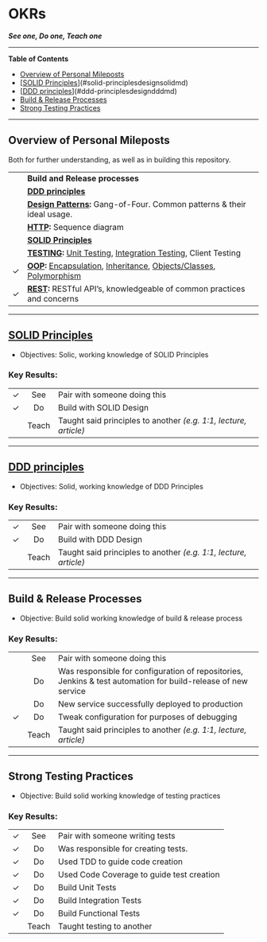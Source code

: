 # OKRs

_**See one, Do one, Teach one**_

---

**Table of Contents**

<!--lint disable list-item-indent list-item-spacing no-missing-blank-lines no-tabs-->

<!-- TOC depthFrom:2 depthTo:2 withLinks:1 updateOnSave:1 orderedList:0 -->

- [Overview of Personal Mileposts](#overview-of-personal-mileposts)
- [[SOLID Principles](../design/solid.md)](#solid-principlesdesignsolidmd)
- [[DDD principles](../design/ddd.md)](#ddd-principlesdesigndddmd)
- [Build & Release Processes](#build-release-processes)
- [Strong Testing Practices](#strong-testing-practices)

<!-- /TOC -->

<!--lint enable list-item-indent list-item-spacing no-missing-blank-lines no-tabs-->

---

## Overview of Personal Mileposts

Both for further understanding, as well as in building this repository.

<!--lint disable list-item-indent table-cell-padding-->

|   |                                                                                                                                                                                                                              |
|:-:|------------------------------------------------------------------------------------------------------------------------------------------------------------------------------------------------------------------------------|
|   | **Build and Release processes**                                                                                                                                                                                              |
|   | **[DDD principles](../design/ddd.md)**                                                                                                                                                                                       |
|   | **[Design Patterns](../design/design_patterns.md):** Gang-of-Four. Common patterns & their ideal usage.                                                                                                                      |
|   | **[HTTP](../internet/http.md):** Sequence diagram                                                                                                                                                                            |
|   | **[SOLID Principles](../design/solid.md)**                                                                                                                                                                                   |
|   | **[TESTING](../testing/README.md):** [Unit Testing](../testing/README.md#unit-testing), [Integration Testing](../testing/README.md#integration-testing), Client Testing                                                      |
| ✓ | **[OOP](../design/oop.md):** [Encapsulation](../design/oop.md#encapsulation), [Inheritance](../design/oop.md#inheritance), [Objects/Classes](../design/oop.md#objectsclasses), [Polymorphism](../design/oop.md#polymorphism) |
| ✓ | **[REST](../design/rest.md):** RESTful API’s, knowledgeable of common practices and concerns                                                                                                                                 |

<!--lint enable list-item-indent table-cell-padding-->

---

## [SOLID Principles](../design/solid.md)

-   Objectives: Solic, working knowledge of SOLID Principles

### Key Results:

<!--lint disable list-item-indent table-cell-padding-->

|   |       |                                                                  |
|:--|:-----:|------------------------------------------------------------------|
| ✓ |  See  | Pair with someone doing this                                     |
| ✓ |  Do   | Build with SOLID Design                                          |
|   | Teach | Taught said principles to another _(e.g. 1:1, lecture, article)_ |

<!--lint enable list-item-indent table-cell-padding-->

---

## [DDD principles](../design/ddd.md)

-   Objectives: Solid, working knowledge of DDD Principles

### Key Results:

<!--lint disable list-item-indent table-cell-padding-->

|   |       |                                                                  |
|:--|:-----:|------------------------------------------------------------------|
| ✓ |  See  | Pair with someone doing this                                     |
| ✓ |  Do   | Build with DDD Design                                            |
|   | Teach | Taught said principles to another _(e.g. 1:1, lecture, article)_ |

<!--lint enable list-item-indent table-cell-padding-->

---

## Build & Release Processes

-   Objective: Build solid working knowledge of build & release process

### Key Results:

<!--lint disable list-item-indent table-cell-padding-->

|   |       |                                                                                                               |
|:--|:-----:|---------------------------------------------------------------------------------------------------------------|
|   |  See  | Pair with someone doing this                                                                                  |
|   |  Do   | Was responsible for configuration of repositories, Jenkins & test automation for build-release of new service |
|   |  Do   | New service successfully deployed to production                                                               |
| ✓ |  Do   | Tweak configuration for purposes of debugging                                                                 |
|   | Teach | Taught said principles to another _(e.g. 1:1, lecture, article)_                                              |

<!--lint enable list-item-indent table-cell-padding-->

---

## Strong Testing Practices

-   Objective: Build solid working knowledge of testing practices

### Key Results:

<!--lint disable list-item-indent table-cell-padding-->

|   |       |                                           |
|:--|:-----:|-------------------------------------------|
| ✓ |  See  | Pair with someone writing tests           |
| ✓ |  Do   | Was responsible for creating tests.       |
| ✓ |  Do   | Used TDD to guide code creation           |
| ✓ |  Do   | Used Code Coverage to guide test creation |
| ✓ |  Do   | Build Unit Tests                          |
| ✓ |  Do   | Build Integration Tests                   |
| ✓ |  Do   | Build Functional Tests                    |
|   | Teach | Taught testing to another                 |

<!--lint enable list-item-indent table-cell-padding-->
